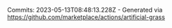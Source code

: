 Commits: 2023-05-13T08:48:13.228Z - Generated via https://github.com/marketplace/actions/artificial-grass
<br>
